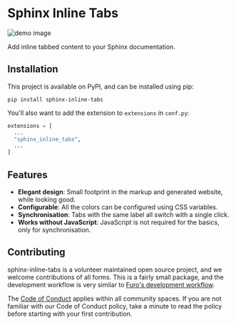 # Sphinx Inline Tabs

![demo image](https://raw.githubusercontent.com/pradyunsg/sphinx-inline-tabs/main/docs/_static/demo.png)

<!-- start-include-here -->

Add inline tabbed content to your Sphinx documentation.

## Installation

This project is available on PyPI, and can be installed using pip:

```
pip install sphinx-inline-tabs
```

You'll also want to add the extension to `extensions` in `conf.py`:

```python
extensions = [
  ...
  "sphinx_inline_tabs",
  ...
]
```

## Features

- **Elegant design**: Small footprint in the markup and generated website, while looking good.
- **Configurable**: All the colors can be configured using CSS variables.
- **Synchronisation**: Tabs with the same label all switch with a single click.
- **Works without JavaScript**: JavaScript is not required for the basics, only for synchronisation.

<!-- end-include-here -->

## Contributing

sphinx-inline-tabs is a volunteer maintained open source project, and we welcome contributions of all forms. This is a fairly small package, and the development workflow is very similar to [Furo's development workflow](https://pradyunsg.me/furo/contributing/workflow/).

The [Code of Conduct](CODE_OF_CONDUCT.md) applies within all community spaces. If you are not familiar with our Code of Conduct policy, take a minute to read the policy before starting with your first contribution.
